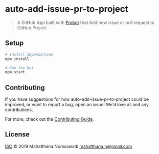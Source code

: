 # auto-add-issue-pr-to-project

> A GitHub App built with [Probot](https://github.com/probot/probot) that Add new issue or pull request to GitHub Project

## Setup

```sh
# Install dependencies
npm install

# Run the bot
npm start
```

## Contributing

If you have suggestions for how auto-add-issue-pr-to-project could be improved, or want to report a bug, open an issue! We'd love all and any contributions.

For more, check out the [Contributing Guide](CONTRIBUTING.md).

## License

[ISC](LICENSE) © 2019 Mahatthana Nomsawadi <mahatthana.n@gmail.com>
